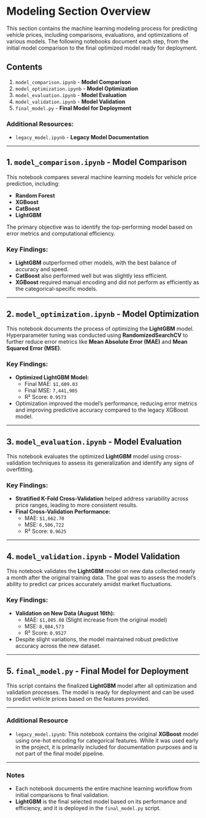 # Modeling Section Overview

This section contains the machine learning modeling process for predicting vehicle prices, including comparisons, evaluations, and optimizations of various models. The following notebooks document each step, from the initial model comparison to the final optimized model ready for deployment.

## Contents

1. `model_comparison.ipynb` - **Model Comparison**
2. `model_optimization.ipynb` - **Model Optimization**
3. `model_evaluation.ipynb` - **Model Evaluation**
4. `model_validation.ipynb` - **Model Validation**
5. `final_model.py` - **Final Model for Deployment**

### Additional Resources:
- `legacy_model.ipynb` - **Legacy Model Documentation**

---

## 1. `model_comparison.ipynb` - Model Comparison

This notebook compares several machine learning models for vehicle price prediction, including:
- **Random Forest**
- **XGBoost**
- **CatBoost**
- **LightGBM**

The primary objective was to identify the top-performing model based on error metrics and computational efficiency.

### Key Findings:
- **LightGBM** outperformed other models, with the best balance of accuracy and speed.
- **CatBoost** also performed well but was slightly less efficient.
- **XGBoost** required manual encoding and did not perform as efficiently as the categorical-specific models.

---

## 2. `model_optimization.ipynb` - Model Optimization

This notebook documents the process of optimizing the **LightGBM** model. Hyperparameter tuning was conducted using **RandomizedSearchCV** to further reduce error metrics like **Mean Absolute Error (MAE)** and **Mean Squared Error (MSE)**.

### Key Findings:
- **Optimized LightGBM Model:**
  - Final MAE: `$1,609.03`
  - Final MSE: `7,441,905`
  - R² Score: `0.9573`
- Optimization improved the model’s performance, reducing error metrics and improving predictive accuracy compared to the legacy XGBoost model.

---

## 3. `model_evaluation.ipynb` - Model Evaluation

This notebook evaluates the optimized **LightGBM** model using cross-validation techniques to assess its generalization and identify any signs of overfitting.

### Key Findings:
- **Stratified K-Fold Cross-Validation** helped address variability across price ranges, leading to more consistent results.
- **Final Cross-Validation Performance:**
  - MAE: `$1,662.70`
  - MSE: `6,506,722`
  - R² Score: `0.9625`

---

## 4. `model_validation.ipynb` - Model Validation

This notebook validates the **LightGBM** model on new data collected nearly a month after the original training data. The goal was to assess the model’s ability to predict car prices accurately amidst market fluctuations.

### Key Findings:
- **Validation on New Data (August 16th):**
  - MAE: `$1,805.08` (Slight increase from the original model)
  - MSE: `8,084,573`
  - R² Score: `0.9527`
- Despite slight variations, the model maintained robust predictive accuracy across the new dataset.

---

## 5. `final_model.py` - Final Model for Deployment

This script contains the finalized **LightGBM** model after all optimization and validation processes. The model is ready for deployment and can be used to predict vehicle prices based on the features provided.

---

### Additional Resource

- `legacy_model.ipynb`: This notebook contains the original **XGBoost** model using one-hot encoding for categorical features. While it was used early in the project, it is primarily included for documentation purposes and is not part of the final model pipeline.

---

### Notes

- Each notebook documents the entire machine learning workflow from initial comparisons to final validation.
- **LightGBM** is the final selected model based on its performance and efficiency, and it is deployed in the `final_model.py` script.
